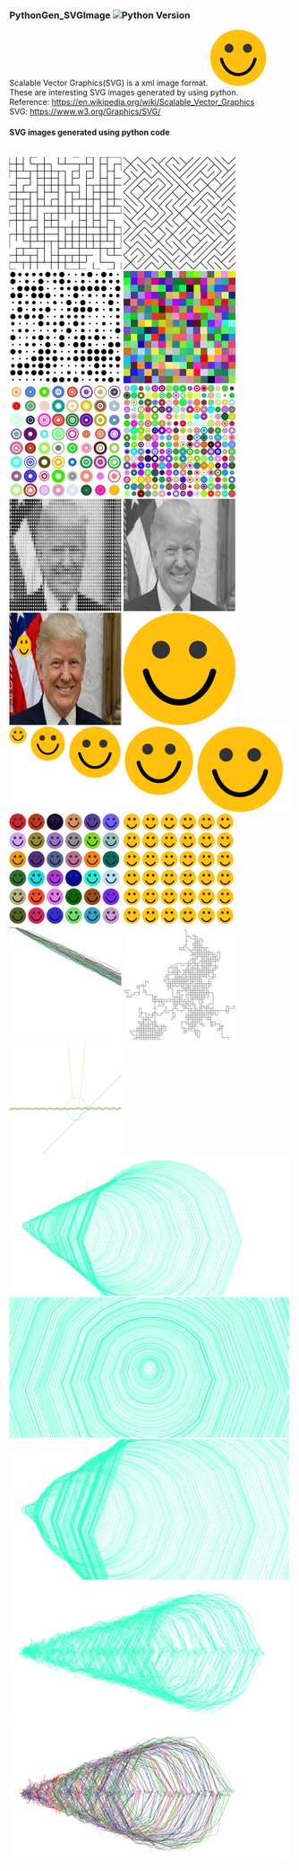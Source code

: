### PythonGen_SVGImage ![Python Version](https://img.shields.io/badge/Python-v3.6-blue)

Scalable Vector Graphics(SVG) is a xml image format. <img src="images/smile.svg" width="100" height="100" /> <br/>
These are interesting SVG images generated by using python.  <br/>
Reference: https://en.wikipedia.org/wiki/Scalable_Vector_Graphics <br/>
SVG: https://www.w3.org/Graphics/SVG/

#### SVG images generated using python code 
<br/>
<img src="images/art_Line_5.svg" width="200" height="200" />
<img src="images/art_DiagLine_5.svg" width="200" height="200" />
<img src="images/art_Circle_5.svg" width="200" height="200" />
<img src="images/art_Rectangle_5.svg" width="200" height="200" />
<img src="images/art_Rings_4.svg" width="200" height="200" />
<img src="images/art_Rings_5.svg" width="200" height="200" />

<img src="images/trump.svg" width="200" height="200" />
<img src="images/trump_pt.svg" width="200" height="200" />
<img src="images/trumpX.svg" width="200" height="200" />
<img src="images/smile.svg" width="200" height="200" />
<img src="images/smileC2.svg" />
<img src="images/smileC3.svg" width="200" height="200" />
<img src="images/smileC_same.svg" width="200" height="200" />
<img src="images/randomNumberPath.svg"  />
<img src="images/randomWalkPath.svg"  />
<img src="images/func.svg"  />
<img src="images/randomShapePath1.svg" width="500" height="250"/>
<img src="images/randomShapePath3.svg" width="500" height="250" />
<img src="images/randomShapePath4.svg" width="500" height="250"  />
<img src="images/randomShapePath.svg" width="500" height="250" />
<img src="images/randomShapePath5.svg" width="500" height="250" />
